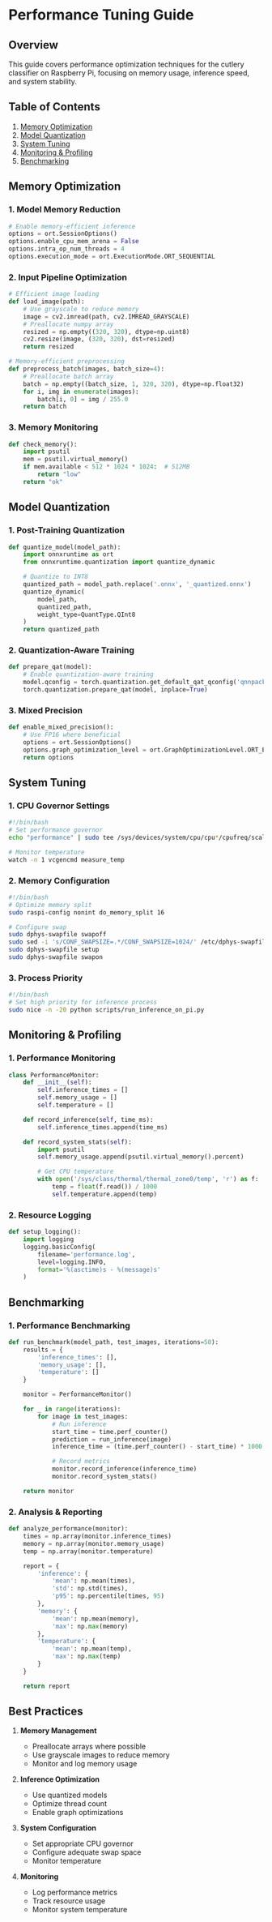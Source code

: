 # Performance Tuning Guide

## Overview

This guide covers performance optimization techniques for the cutlery classifier on Raspberry Pi, focusing on memory usage, inference speed, and system stability.

## Table of Contents

1. [Memory Optimization](#memory-optimization)
2. [Model Quantization](#model-quantization)
3. [System Tuning](#system-tuning)
4. [Monitoring & Profiling](#monitoring--profiling)
5. [Benchmarking](#benchmarking)

## Memory Optimization

### 1. Model Memory Reduction

```python
# Enable memory-efficient inference
options = ort.SessionOptions()
options.enable_cpu_mem_arena = False
options.intra_op_num_threads = 4
options.execution_mode = ort.ExecutionMode.ORT_SEQUENTIAL
```

### 2. Input Pipeline Optimization

```python
# Efficient image loading
def load_image(path):
    # Use grayscale to reduce memory
    image = cv2.imread(path, cv2.IMREAD_GRAYSCALE)
    # Preallocate numpy array
    resized = np.empty((320, 320), dtype=np.uint8)
    cv2.resize(image, (320, 320), dst=resized)
    return resized

# Memory-efficient preprocessing
def preprocess_batch(images, batch_size=4):
    # Preallocate batch array
    batch = np.empty((batch_size, 1, 320, 320), dtype=np.float32)
    for i, img in enumerate(images):
        batch[i, 0] = img / 255.0
    return batch
```

### 3. Memory Monitoring

```python
def check_memory():
    import psutil
    mem = psutil.virtual_memory()
    if mem.available < 512 * 1024 * 1024:  # 512MB
        return "low"
    return "ok"
```

## Model Quantization

### 1. Post-Training Quantization

```python
def quantize_model(model_path):
    import onnxruntime as ort
    from onnxruntime.quantization import quantize_dynamic

    # Quantize to INT8
    quantized_path = model_path.replace('.onnx', '_quantized.onnx')
    quantize_dynamic(
        model_path,
        quantized_path,
        weight_type=QuantType.QInt8
    )
    return quantized_path
```

### 2. Quantization-Aware Training

```python
def prepare_qat(model):
    # Enable quantization-aware training
    model.qconfig = torch.quantization.get_default_qat_qconfig('qnnpack')
    torch.quantization.prepare_qat(model, inplace=True)
```

### 3. Mixed Precision

```python
def enable_mixed_precision():
    # Use FP16 where beneficial
    options = ort.SessionOptions()
    options.graph_optimization_level = ort.GraphOptimizationLevel.ORT_ENABLE_ALL
    return options
```

## System Tuning

### 1. CPU Governor Settings

```bash
#!/bin/bash
# Set performance governor
echo "performance" | sudo tee /sys/devices/system/cpu/cpu*/cpufreq/scaling_governor

# Monitor temperature
watch -n 1 vcgencmd measure_temp
```

### 2. Memory Configuration

```bash
#!/bin/bash
# Optimize memory split
sudo raspi-config nonint do_memory_split 16

# Configure swap
sudo dphys-swapfile swapoff
sudo sed -i 's/CONF_SWAPSIZE=.*/CONF_SWAPSIZE=1024/' /etc/dphys-swapfile
sudo dphys-swapfile setup
sudo dphys-swapfile swapon
```

### 3. Process Priority

```bash
#!/bin/bash
# Set high priority for inference process
sudo nice -n -20 python scripts/run_inference_on_pi.py
```

## Monitoring & Profiling

### 1. Performance Monitoring

```python
class PerformanceMonitor:
    def __init__(self):
        self.inference_times = []
        self.memory_usage = []
        self.temperature = []

    def record_inference(self, time_ms):
        self.inference_times.append(time_ms)

    def record_system_stats(self):
        import psutil
        self.memory_usage.append(psutil.virtual_memory().percent)

        # Get CPU temperature
        with open('/sys/class/thermal/thermal_zone0/temp', 'r') as f:
            temp = float(f.read()) / 1000
            self.temperature.append(temp)
```

### 2. Resource Logging

```python
def setup_logging():
    import logging
    logging.basicConfig(
        filename='performance.log',
        level=logging.INFO,
        format='%(asctime)s - %(message)s'
    )
```

## Benchmarking

### 1. Performance Benchmarking

```python
def run_benchmark(model_path, test_images, iterations=50):
    results = {
        'inference_times': [],
        'memory_usage': [],
        'temperature': []
    }

    monitor = PerformanceMonitor()

    for _ in range(iterations):
        for image in test_images:
            # Run inference
            start_time = time.perf_counter()
            prediction = run_inference(image)
            inference_time = (time.perf_counter() - start_time) * 1000

            # Record metrics
            monitor.record_inference(inference_time)
            monitor.record_system_stats()

    return monitor
```

### 2. Analysis & Reporting

```python
def analyze_performance(monitor):
    times = np.array(monitor.inference_times)
    memory = np.array(monitor.memory_usage)
    temp = np.array(monitor.temperature)

    report = {
        'inference': {
            'mean': np.mean(times),
            'std': np.std(times),
            'p95': np.percentile(times, 95)
        },
        'memory': {
            'mean': np.mean(memory),
            'max': np.max(memory)
        },
        'temperature': {
            'mean': np.mean(temp),
            'max': np.max(temp)
        }
    }

    return report
```

## Best Practices

1. **Memory Management**

   - Preallocate arrays where possible
   - Use grayscale images to reduce memory
   - Monitor and log memory usage

2. **Inference Optimization**

   - Use quantized models
   - Optimize thread count
   - Enable graph optimizations

3. **System Configuration**

   - Set appropriate CPU governor
   - Configure adequate swap space
   - Monitor temperature

4. **Monitoring**
   - Log performance metrics
   - Track resource usage
   - Monitor system temperature
